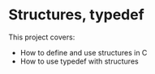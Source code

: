 # Structures, typedef

This project covers:
- How to define and use structures in C
- How to use typedef with structures

